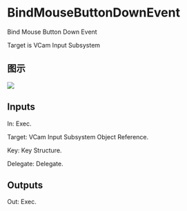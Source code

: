 # BindMouseButtonDownEvent

Bind Mouse Button Down Event

Target is VCam Input Subsystem

## 图示

![]($-20221218-19170860.png)

## Inputs

In: Exec.

Target: VCam Input Subsystem Object Reference.

Key: Key Structure.

Delegate: Delegate.  

## Outputs

Out: Exec.

